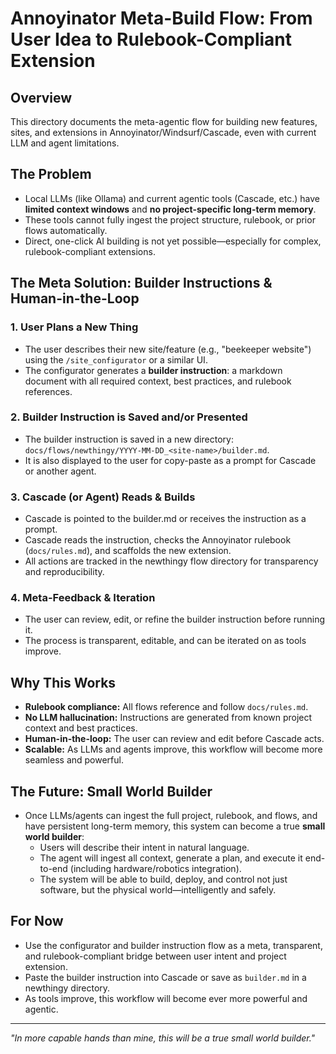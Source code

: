 # Annoyinator Meta-Build Flow: From User Idea to Rulebook-Compliant Extension

## Overview
This directory documents the meta-agentic flow for building new features, sites, and extensions in Annoyinator/Windsurf/Cascade, even with current LLM and agent limitations.

## The Problem
- Local LLMs (like Ollama) and current agentic tools (Cascade, etc.) have **limited context windows** and **no project-specific long-term memory**.
- These tools cannot fully ingest the project structure, rulebook, or prior flows automatically.
- Direct, one-click AI building is not yet possible—especially for complex, rulebook-compliant extensions.

## The Meta Solution: Builder Instructions & Human-in-the-Loop

### 1. **User Plans a New Thing**
  - The user describes their new site/feature (e.g., "beekeeper website") using the `/site_configurator` or a similar UI.
  - The configurator generates a **builder instruction**: a markdown document with all required context, best practices, and rulebook references.

### 2. **Builder Instruction is Saved and/or Presented**
  - The builder instruction is saved in a new directory: `docs/flows/newthingy/YYYY-MM-DD_<site-name>/builder.md`.
  - It is also displayed to the user for copy-paste as a prompt for Cascade or another agent.

### 3. **Cascade (or Agent) Reads & Builds**
  - Cascade is pointed to the builder.md or receives the instruction as a prompt.
  - Cascade reads the instruction, checks the Annoyinator rulebook (`docs/rules.md`), and scaffolds the new extension.
  - All actions are tracked in the newthingy flow directory for transparency and reproducibility.

### 4. **Meta-Feedback & Iteration**
  - The user can review, edit, or refine the builder instruction before running it.
  - The process is transparent, editable, and can be iterated on as tools improve.

## Why This Works
- **Rulebook compliance:** All flows reference and follow `docs/rules.md`.
- **No LLM hallucination:** Instructions are generated from known project context and best practices.
- **Human-in-the-loop:** The user can review and edit before Cascade acts.
- **Scalable:** As LLMs and agents improve, this workflow will become more seamless and powerful.

## The Future: Small World Builder
- Once LLMs/agents can ingest the full project, rulebook, and flows, and have persistent long-term memory, this system can become a true **small world builder**:
  - Users will describe their intent in natural language.
  - The agent will ingest all context, generate a plan, and execute it end-to-end (including hardware/robotics integration).
  - The system will be able to build, deploy, and control not just software, but the physical world—intelligently and safely.

## For Now
- Use the configurator and builder instruction flow as a meta, transparent, and rulebook-compliant bridge between user intent and project extension.
- Paste the builder instruction into Cascade or save as `builder.md` in a newthingy directory.
- As tools improve, this workflow will become ever more powerful and agentic.

---

*"In more capable hands than mine, this will be a true small world builder."*
